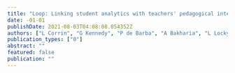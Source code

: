 ```yaml
---
title: "Loop: Linking student analytics with teachers' pedagogical intent"
date: -01-01
publishDate: 2021-08-03T04:08:08.054352Z
authors: ["L Corrin", "G Kennedy", "P de Barba", "A Bakharia", "L Lockyer", "D Gasevic", " ..."]
publication_types: ["0"]
abstract: ""
featured: false
publication: ""
---
```


